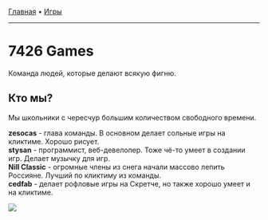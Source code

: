  <a href="https://weare7426.github.io/">Главная</a> • <a href="https://weare7426.github.io/games.html">Игры</a>
 ___
# 7426 Games
Команда людей, которые делают всякую фигню.
## Кто мы?

Мы школьники с чересчур большим количеством свободного времени.

**zesocas** - глава команды. В основном делает сольные игры на кликтиме. Хорошо рисует.  
**stysan** - программист, веб-девелопер. Тоже чё-то умеет в создании игр. Делает музычку для игр.  
**Nill Classic** - огромные члены из снега начали массово лепить Россияне. Лучший по кликтиму из команды.  
**cedfab** - делает рофловые игры на Скретче, но также хорошо умеет и на кликтиме.

<a href="https://gamejolt.com/games/DONTASKME/822153"><img src="https://m.gjcdn.net/game-header/2400/822153-iht6m543-v4.webp"></a>
